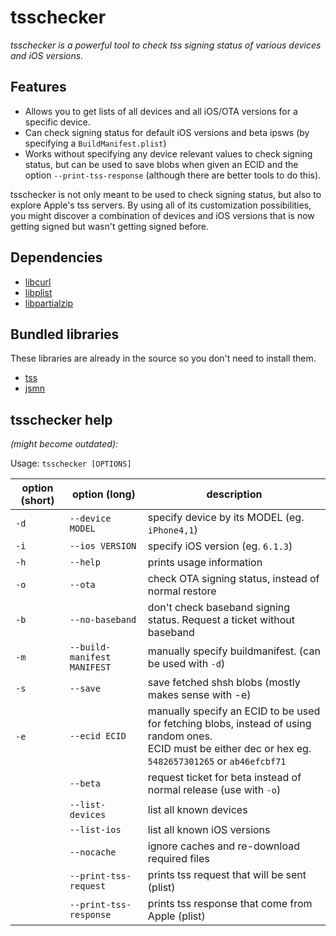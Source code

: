 # tsschecker  
_tsschecker is a powerful tool to check tss signing status of various devices and iOS versions._

## Features  
* Allows you to get lists of all devices and all iOS/OTA versions for a specific device.
* Can check signing status for default iOS versions and beta ipsws (by specifying a `BuildManifest.plist`)
* Works without specifying any device relevant values to check signing status, but can be used to save blobs when given an ECID and the option `--print-tss-response` (although there are better tools to do this).

tsschecker is not only meant to be used to check signing status, but also to explore Apple's tss servers.
By using all of its customization possibilities, you might discover a combination of devices and iOS versions that is now getting signed but wasn't getting signed before.  

## Dependencies  
* [libcurl](https://curl.haxx.se/libcurl/)
* [libplist](https://github.com/libimobiledevice/libplist)
* [libpartialzip](http://www.openjailbreak.org/projects/libpartialzip-1-0)

## Bundled libraries  
These libraries are already in the source so you don't need to install them.
* [tss](https://github.com/libimobiledevice)
* [jsmn](https://github.com/zserge/jsmn)

## tsschecker help  
_(might become outdated):_

Usage: `tsschecker [OPTIONS]`

| option (short) | option (long)             | description                                                                       |
|----------------|---------------------------|-----------------------------------------------------------------------------------|
|  `-d`          | `--device MODEL`          |	specify device by its MODEL (eg. `iPhone4,1`)                                    |
|  `-i`          | `--ios VERSION`           | specify iOS version (eg. `6.1.3`)                                                 |
|  `-h`          | `--help`                  |		prints usage information                                                       |
|  `-o`          | `--ota`	                 |	check OTA signing status, instead of normal restore                              |
|  `-b`          | `--no-baseband`           |	don't check baseband signing status. Request a ticket without baseband           |
|  `-m`          |`--build-manifest MANIFEST`| manually specify buildmanifest. (can be used with `-d`)                           |  
|  `-s`          |`--save`		     | save fetched shsh blobs (mostly makes sense with -e)                              |  
|  `-e`          | `--ecid ECID`	           | manually specify an ECID to be used for fetching blobs, instead of using random ones. <br>ECID must be either dec or hex eg. `5482657301265` or `ab46efcbf71`                                                          |
|                |  `--beta`	               |	request ticket for beta instead of normal release (use with `-o`)                |
|                | `--list-devices`          | list all known devices                                                            |
|                |`--list-ios`	             | list all known iOS versions                                                       |
|                |`--nocache`       	       | ignore caches and re-download required files                                      |
|                |`--print-tss-request`      | prints tss request that will be sent (plist)                                      |
|                |`--print-tss-response`     | prints tss response that come from Apple (plist)                                  |
